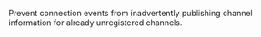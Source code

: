 Prevent connection events from inadvertently publishing channel information for already unregistered channels.
